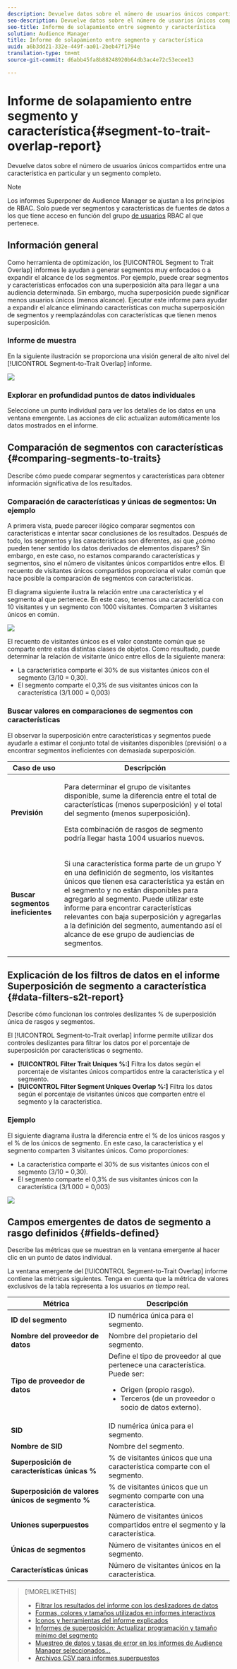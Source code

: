 ```yaml
---
description: Devuelve datos sobre el número de usuarios únicos compartidos entre una característica en particular y un segmento completo.
seo-description: Devuelve datos sobre el número de usuarios únicos compartidos entre una característica en particular y un segmento completo.
seo-title: Informe de solapamiento entre segmento y característica
solution: Audience Manager
title: Informe de solapamiento entre segmento y característica
uuid: a6b3dd21-332e-449f-aa01-2beb47f1794e
translation-type: tm+mt
source-git-commit: d6abb45fa8b88248920b64db3ac4e72c53ecee13

---
```



# Informe de solapamiento entre segmento y característica{#segment-to-trait-overlap-report}

Devuelve datos sobre el número de usuarios únicos compartidos entre una característica en particular y un segmento completo.

>[!NOTE]
>
>Los informes Superponer de Audience Manager se ajustan a los principios de RBAC. Solo puede ver segmentos y características de fuentes de datos a los que tiene acceso en función del grupo [de usuarios](/help/using/features/administration/administration-overview.md) RBAC al que pertenece.

<!-- 

c_segment_trait_overlap.xml

 -->

## Información general

Como herramienta de optimización, los [!UICONTROL Segment to Trait Overlap] informes le ayudan a generar segmentos muy enfocados o a expandir el alcance de los segmentos. Por ejemplo, puede crear segmentos y características enfocados con una superposición alta para llegar a una audiencia determinada. Sin embargo, mucha superposición puede significar menos usuarios únicos (menos alcance). Ejecutar este informe para ayudar a expandir el alcance eliminando características con mucha superposición de segmentos y reemplazándolas con características que tienen menos superposición.

### Informe de muestra

En la siguiente ilustración se proporciona una visión general de alto nivel del [!UICONTROL Segment-to-Trait Overlap] informe.

![](assets/segment-to-trait-overlap.png)

### Explorar en profundidad puntos de datos individuales

Seleccione un punto individual para ver los detalles de los datos en una ventana emergente. Las acciones de clic actualizan automáticamente los datos mostrados en el informe.

## Comparación de segmentos con características {#comparing-segments-to-traits}

Describe cómo puede comparar segmentos y características para obtener información significativa de los resultados.

<!-- 

c_compare_s2t.xml

 -->

### Comparación de características y únicas de segmentos: Un ejemplo

A primera vista, puede parecer ilógico comparar segmentos con características e intentar sacar conclusiones de los resultados. Después de todo, los segmentos y las características son diferentes, así que ¿cómo pueden tener sentido los datos derivados de elementos dispares? Sin embargo, en este caso, no estamos comparando características y segmentos, sino el número de visitantes únicos compartidos entre ellos. El recuento de visitantes únicos compartidos proporciona el valor común que hace posible la comparación de segmentos con características.

El diagrama siguiente ilustra la relación entre una característica y el segmento al que pertenece. En este caso, tenemos una característica con 10 visitantes y un segmento con 1000 visitantes. Comparten 3 visitantes únicos en común.

![](assets/s2t.png)

El recuento de visitantes únicos es el valor constante común que se comparte entre estas distintas clases de objetos. Como resultado, puede determinar la relación de visitante único entre ellos de la siguiente manera:

* La característica comparte el 30% de sus visitantes únicos con el segmento (3/10 = 0,30).
* El segmento comparte el 0,3% de sus visitantes únicos con la característica (3/1.000 = 0,003)

### Buscar valores en comparaciones de segmentos con características

El observar la superposición entre características y segmentos puede ayudarle a estimar el conjunto total de visitantes disponibles (previsión) o a encontrar segmentos ineficientes con demasiada superposición.

<table id="table_5B211EF95216426299EB20253A5A9C1B"> 
 <thead> 
  <tr> 
   <th colname="col1" class="entry"> Caso de uso </th> 
   <th colname="col2" class="entry"> Descripción </th> 
  </tr>
 </thead>
 <tbody> 
  <tr> 
   <td colname="col1"><b>Previsión</b> </td> 
   <td colname="col2"> <p>Para determinar el grupo de visitantes disponible, sume la diferencia entre el total de características (menos superposición) y el total del segmento (menos superposición). </p> <p>Esta combinación de rasgos de segmento podría llegar hasta 1004 usuarios nuevos. </p> </td> 
  </tr> 
  <tr> 
   <td colname="col1"><b>Buscar segmentos ineficientes</b> </td> 
   <td colname="col2"> <p>Si una característica forma parte de un grupo <span class="wintitle"> Y</span> en una definición de segmento, los visitantes únicos que tienen esa característica ya están en el segmento y no están disponibles para agregarlo al segmento. Puede utilizar este informe para encontrar características relevantes con baja superposición y agregarlas a la definición del segmento, aumentando así el alcance de ese grupo de audiencias de segmentos. </p> </td> 
  </tr> 
 </tbody> 
</table>

## Explicación de los filtros de datos en el informe Superposición de segmento a característica {#data-filters-s2t-report}

Describe cómo funcionan los controles deslizantes % de superposición única de rasgos y segmentos.

<!-- 

r_s2t_sliders.xml

 -->

El [!UICONTROL Segment-to-Trait overlap] informe permite utilizar dos controles deslizantes para filtrar los datos por el porcentaje de superposición por características o segmento.

* **[!UICONTROL Filter Trait Uniques %:]** Filtra los datos según el porcentaje de visitantes únicos compartidos entre la característica y el segmento.
* **[!UICONTROL Filter Segment Uniques Overlap %:]** Filtra los datos según el porcentaje de visitantes únicos que comparten entre el segmento y la característica.

### Ejemplo

El siguiente diagrama ilustra la diferencia entre el % de los únicos rasgos y el % de los únicos de segmento. En este caso, la característica y el segmento comparten 3 visitantes únicos. Como proporciones:

* La característica comparte el 30% de sus visitantes únicos con el segmento (3/10 = 0,30).
* El segmento comparte el 0,3% de sus visitantes únicos con la característica (3/1.000 = 0,003)

![](assets/s2t.png)

## Campos emergentes de datos de segmento a rasgo definidos {#fields-defined}

Describe las métricas que se muestran en la ventana emergente al hacer clic en un punto de datos individual.

<!-- 

r_s2t_data_pop.xml

 -->

La ventana emergente del [!UICONTROL Segment-to-Trait Overlap] informe contiene las métricas siguientes. Tenga en cuenta que la métrica de valores exclusivos de la tabla representa a los usuarios *en tiempo* real.

<table id="table_4AF72754276242FFB11543635B43AD90"> 
 <thead> 
  <tr> 
   <th colname="col1" class="entry"> Métrica </th> 
   <th colname="col2" class="entry"> Descripción </th> 
  </tr>
 </thead>
 <tbody> 
  <tr> 
   <td colname="col1"><b><span class="wintitle"> ID del segmento</span></b> </td> 
   <td colname="col2"> ID numérica única para el segmento. </td> 
  </tr> 
  <tr> 
   <td colname="col1"><b><span class="wintitle"> Nombre del proveedor de datos</span></b> </td> 
   <td colname="col2"> Nombre del propietario del segmento. </td> 
  </tr> 
  <tr> 
   <td colname="col1"><b><span class="wintitle"> Tipo de proveedor de datos</span></b> </td> 
   <td colname="col2">Define el tipo de proveedor al que pertenece una característica. Puede ser: 
    <ul id="ul_0477C04A33FD4F5D998B98984E6554D3"> 
     <li id="li_50FCA48EDB5843AB8FB6C34ED2C0067D">Origen (propio rasgo). </li> 
     <li id="li_4F6148EDAEFE43FA8D505944E9FE3855">Terceros (de un proveedor o socio de datos externo). </li> 
    </ul> </td> 
  </tr> 
  <tr> 
   <td colname="col1"><b><span class="wintitle"> SID</span></b> </td> 
   <td colname="col2"> ID numérica única para el segmento. </td> 
  </tr> 
  <tr> 
   <td colname="col1"><b><span class="wintitle"> Nombre de SID</span></b> </td> 
   <td colname="col2"> Nombre del segmento. </td> 
  </tr> 
  <tr> 
   <td colname="col1"><b><span class="wintitle"> Superposición de características únicas %</span></b> </td> 
   <td colname="col2"> % de visitantes únicos que una característica comparte con el segmento. </td> 
  </tr> 
  <tr> 
   <td colname="col1"><b><span class="wintitle"> Superposición de valores únicos de segmento %</span></b> </td> 
   <td colname="col2"> % de visitantes únicos que un segmento comparte con una característica. </td> 
  </tr> 
  <tr> 
   <td colname="col1"><b><span class="wintitle"> Uniones superpuestos</span></b> </td> 
   <td colname="col2"> Número de visitantes únicos compartidos entre el segmento y la característica. </td> 
  </tr> 
  <tr> 
   <td colname="col1"><b><span class="wintitle"> Únicas de segmentos</span></b> </td> 
   <td colname="col2"> Número de visitantes únicos en el segmento. </td> 
  </tr> 
  <tr> 
   <td colname="col1"><b><span class="wintitle"> Características únicas</span></b> </td> 
   <td colname="col2"> Número de visitantes únicos en la característica. </td> 
  </tr> 
 </tbody> 
</table>

>[!MORELIKETHIS]
>
>* [Filtrar los resultados del informe con los deslizadores de datos](../../reporting/dynamic-reports/data-sliders.md)
>* [Formas, colores y tamaños utilizados en informes interactivos](../../reporting/dynamic-reports/interactive-report-technology.md#shapes-colors-sizes)
>* [Iconos y herramientas del informe explicados](../../reporting/dynamic-reports/interactive-report-technology.md#icons-tools-explained)
>* [Informes de superposición: Actualizar programación y tamaño mínimo del segmento](../../reporting/dynamic-reports/overlap-minimum-segment-size.md)
>* [Muestreo de datos y tasas de error en los informes de Audience Manager seleccionados...](../../reporting/report-sampling.md)
>* [Archivos CSV para informes superpuestos](../../reporting/dynamic-reports/overlap-csv-files.md)
